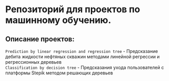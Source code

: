 # Репозиторий для проектов по машинному обучению.
## Описание проектов:
 `Prediction by linear regression and regression tree` - Предсказание дебита жидкости нефтяных скважин методами линейной регрессии и регрессионных деревьев  
 `Classification by decision tree` - Предсказания ухода пользователей с платформы Stepik методом решающих деревьев  
